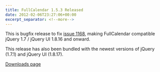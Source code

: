 ```yaml
---
title: FullCalendar 1.5.3 Released
date: 2012-02-06T23:27:06+00:00
excerpt_separator: <!--more-->
---
```


This is bugfix release to fix <a title="" href="http://code.google.com/p/fullcalendar/issues/detail?id=1168">issue 1168</a>, making FullCalendar compatible jQuery 1.7 / jQuery UI 1.8.16 and onward.

This release has also been bundled with the newest versions of jQuery (1.7.1) and jQuery UI (1.8.17).<!--more-->

<a title="" href="http://arshaw.com/fullcalendar/download/">Downloads page</a>
